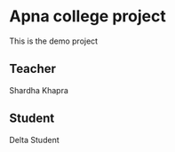 # Apna college project

This is the demo project

## Teacher 

Shardha Khapra

## Student

Delta Student
